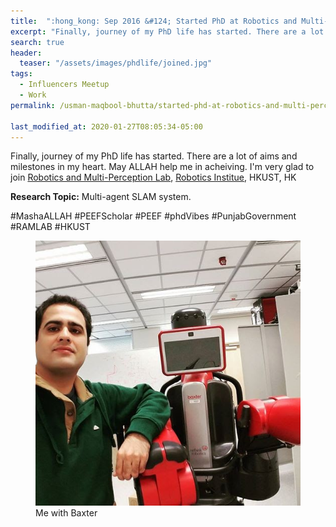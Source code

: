 ```yaml
---
title:  ":hong_kong: Sep 2016 &#124; Started PhD at Robotics and Multi-Perception Lab, Robotics Institute, HKUST "
excerpt: "Finally, journey of my PhD life has started. There are a lot of aims and milestones in my heart. May ALLAH help me in acheiving. I'm very glad to join Robotics and Multi-Perception Lab, Robotics Institue, HKUST, HK"
search: true
header:
  teaser: "/assets/images/phdlife/joined.jpg"
tags: 
  - Influencers Meetup
  - Work
permalink: /usman-maqbool-bhutta/started-phd-at-robotics-and-multi-perception-lab-hkust-hk

last_modified_at: 2020-01-27T08:05:34-05:00
---
```

Finally, journey of my PhD life has started. There are a lot of aims and milestones in my heart. May ALLAH help me in acheiving. I'm very glad to join [Robotics and Multi-Perception Lab](http://www.ram-lab.com), [Robotics Institue](http://ri.ust.hk), HKUST, HK

**Research Topic:** Multi-agent SLAM system.

#MashaALLAH #PEEFScholar #PEEF #phdVibes #PunjabGovernment #RAMLAB #HKUST

<figure>
    <a href="/assets/images/phdlife/joined.jpg"><img src="/assets/images/phdlife/joined.jpg"></a>
    <figcaption>Me with Baxter</figcaption>
</figure>

